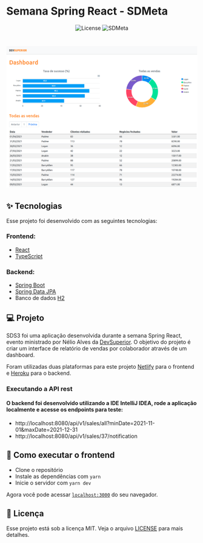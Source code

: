 # Semana Spring React - SDMeta

<p align="center">
  <img alt="License" src="https://img.shields.io/static/v1?label=license&message=MIT&color=8257E5&labelColor=000000">

 <img src="https://img.shields.io/static/v1?label=SDMeta&message=1.0&color=8257E5&labelColor=000000" alt="SDMeta" />
</p>

<h1 align="center">
  <img alt="SDS 4.0" title="Semana Spring React" src="https://github.com/juliocslima/sds3-project/blob/main/images/app-image.png" />
</h1>

## ✨ Tecnologias

Esse projeto foi desenvolvido com as seguintes tecnologias:

### Frontend:
- [React](https://reactjs.org)
- [TypeScript](https://www.typescriptlang.org/)

### Backend:
- [Spring Boot](https://spring.io/projects/spring-boot)
- [Spring Data JPA](https://spring.io/projects/spring-data-jpa)
- Banco de dados [H2](https://www.h2database.com/html/main.html)

## 💻 Projeto

SDS3 foi uma aplicação desenvolvida durante a semana Spring React, evento ministrado por Nélio Alves da [DevSuperior](https://devsuperior.com.br/). O objetivo do projeto é criar um interface de relatório de vendas por colaborador através de um dashboard.

Foram utilizadas duas plataformas para este projeto [Netlify](https://www.netlify.com/) para o frontend e [Heroku](https://www.heroku.com/) para o backend.

### Executando a API rest

#### O backend foi desenvolvido utilizando a IDE IntelliJ IDEA, rode a aplicação localmente e acesse os endpoints para teste:
-  http://localhost:8080/api/v1/sales/all?minDate=2021-11-01&maxDate=2021-12-31
-  http://localhost:8080/api/v1/sales/37/notification

## 🚀 Como executar o frontend

- Clone o repositório
- Instale as dependências com `yarn`
- Inicie o servidor com `yarn dev`

Agora você pode acessar [`localhost:3000`](http://localhost:3000) do seu navegador.

## 📄 Licença

Esse projeto está sob a licença MIT. Veja o arquivo [LICENSE](LICENSE) para mais detalhes.
